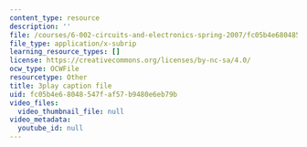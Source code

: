 ```yaml
---
content_type: resource
description: ''
file: /courses/6-002-circuits-and-electronics-spring-2007/fc05b4e68048547faf57b9480e6eb79b_2SwT6JnfCq8.vtt
file_type: application/x-subrip
learning_resource_types: []
license: https://creativecommons.org/licenses/by-nc-sa/4.0/
ocw_type: OCWFile
resourcetype: Other
title: 3play caption file
uid: fc05b4e6-8048-547f-af57-b9480e6eb79b
video_files:
  video_thumbnail_file: null
video_metadata:
  youtube_id: null
---
```


